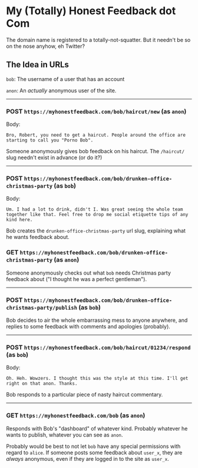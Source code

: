# My (Totally) Honest Feedback dot Com

The domain name is registered to a totally-not-squatter. But it needn't be so on the nose anyhow, eh Twitter?

## The Idea in URLs

`bob`: The username of a user that has an account

`anon`: An _actually_ anonymous user of the site.

---

### POST `https://myhonestfeedback.com/bob/haircut/new` (as `anon`)

Body:

```
Bro, Robert, you need to get a haircut. People around the office are starting to call you "Porno Bob".
```

Someone anonymously gives bob feedback on his haircut. The `/haircut/` slug needn't exist in advance (or do it?)

---

### POST `https://myhonestfeedback.com/bob/drunken-office-christmas-party` (as `bob`)

Body:

```
Um. I had a lot to drink, didn't I. Was great seeing the whole team together like that. Feel free to drop me social etiquette tips of any kind here.
```

Bob creates the `drunken-office-christmas-party` url slug, explaining what he wants feedback about.

### GET `https://myhonestfeedback.com/bob/drunken-office-christmas-party` (as `anon`)

Someone anonymously checks out what `bob` needs Christmas party feedback about ("I thought he was a perfect gentleman").

---

### POST `https://myhonestfeedback.com/bob/drunken-office-christmas-party/publish` (as `bob`)

Bob decides to air the whole embarrassing mess to anyone anywhere, and replies to some feedback with comments and apologies (probably).

---

### POST `https://myhonestfeedback.com/bob/haircut/01234/respond` (as `bob`)

Body:

```
Oh. Heh. Wowzers. I thought this was the style at this time. I'll get right on that anon. Thanks.
```

Bob responds to a particular piece of nasty haircut commentary.

---

### GET `https://myhonestfeedback.com/bob` (as `anon`)

Responds with Bob's "dashboard" of whatever kind. Probably whatever he wants to publish, whatever you can see as `anon`.

Probably would be best to not let `bob` have any special permissions with regard to `alice`. If someone posts some feedback about `user_x`, they are _always_ anonymous, even if they are logged in to the site as `user_x`.
